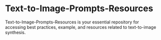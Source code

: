 # Text-to-Image-Prompts-Resources
Text-to-Image-Prompts-Resources is your essential repository for accessing best practices, example, and resources related to text-to-image synthesis.
